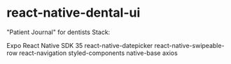 # react-native-dental-ui
"Patient Journal" for dentists
Stack:

Expo
React Native SDK 35
react-native-datepicker
react-native-swipeable-row
react-navigation
styled-components
native-base
axios
